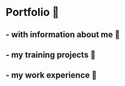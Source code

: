# Portfolio :bookmark_tabs:

## - with information about me :boy:
## - my training projects :hammer:	
## - my work experience :construction_worker:
